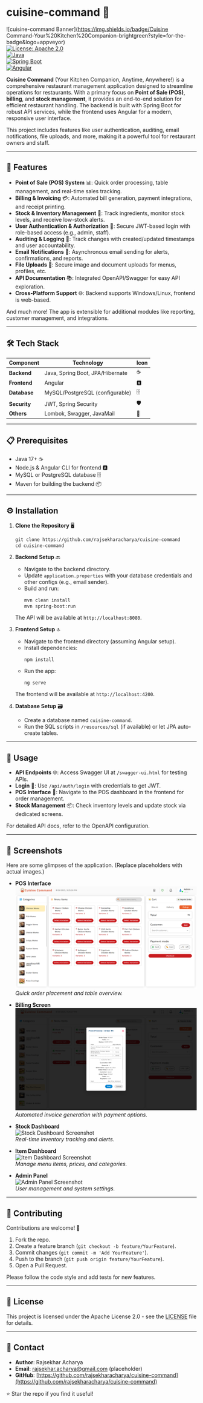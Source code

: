 # cuisine-command 🍲

![cuisine-command Banner](https://img.shields.io/badge/Cuisine Command-Your%20Kitchen%20Companion-brightgreen?style=for-the-badge&logo=appveyor)  
[![License: Apache 2.0](https://img.shields.io/badge/License-Apache%202.0-blue.svg?style=flat-square)](https://opensource.org/licenses/Apache-2.0)  
[![Java](https://img.shields.io/badge/Java-17+-orange?style=flat-square&logo=java)](https://www.java.com/)  
[![Spring Boot](https://img.shields.io/badge/Spring%20Boot-3.x-green?style=flat-square&logo=spring)](https://spring.io/projects/spring-boot)  
[![Angular](https://img.shields.io/badge/Angular-19+-red?style=flat-square&logo=angular)](https://angular.io/)  

**Cuisine Command** (Your Kitchen Companion, Anytime, Anywhere!) is a comprehensive restaurant management application designed to streamline operations for restaurants. With a primary focus on **Point of Sale (POS)**, **billing**, and **stock management**, it provides an end-to-end solution for efficient restaurant handling. The backend is built with Spring Boot for robust API services, while the frontend uses Angular for a modern, responsive user interface.

This project includes features like user authentication, auditing, email notifications, file uploads, and more, making it a powerful tool for restaurant owners and staff.

---

## 🚀 Features

- **Point of Sale (POS) System** 📊: Quick order processing, table management, and real-time sales tracking.
- **Billing & Invoicing** 💳: Automated bill generation, payment integrations, and receipt printing.
- **Stock & Inventory Management** 🛒: Track ingredients, monitor stock levels, and receive low-stock alerts.
- **User Authentication & Authorization** 🔐: Secure JWT-based login with role-based access (e.g., admin, staff).
- **Auditing & Logging** 📝: Track changes with created/updated timestamps and user accountability.
- **Email Notifications** 📧: Asynchronous email sending for alerts, confirmations, and reports.
- **File Uploads** 📁: Secure image and document uploads for menus, profiles, etc.
- **API Documentation** 📚: Integrated OpenAPI/Swagger for easy API exploration.
- **Cross-Platform Support** 🌐: Backend supports Windows/Linux, frontend is web-based.

And much more! The app is extensible for additional modules like reporting, customer management, and integrations.

---

## 🛠️ Tech Stack

| Component     | Technology                  | Icon |
|---------------|-----------------------------|------|
| **Backend**  | Java, Spring Boot, JPA/Hibernate | ☕ |
| **Frontend** | Angular                     | 🅰️ |
| **Database** | MySQL/PostgreSQL (configurable) | 🗄️ |
| **Security** | JWT, Spring Security        | 🛡️ |
| **Others**   | Lombok, Swagger, JavaMail   | 🔧 |

---

## 📋 Prerequisites

- Java 17+ ☕
- Node.js & Angular CLI for frontend 🅰️
- MySQL or PostgreSQL database 🗄️
- Maven for building the backend 📦

---

## ⚙️ Installation

1. **Clone the Repository** 🖥️  
   ```
   git clone https://github.com/rajsekharacharya/cuisine-command
   cd cuisine-command
   ```

2. **Backend Setup** 🔙  
   - Navigate to the backend directory.  
   - Update `application.properties` with your database credentials and other configs (e.g., email sender).  
   - Build and run:  
     ```
     mvn clean install
     mvn spring-boot:run
     ```  
   The API will be available at `http://localhost:8080`.

3. **Frontend Setup** 🔝  
   - Navigate to the frontend directory (assuming Angular setup).  
   - Install dependencies:  
     ```
     npm install
     ```  
   - Run the app:  
     ```
     ng serve
     ```  
   The frontend will be available at `http://localhost:4200`.

4. **Database Setup** 🗃️  
   - Create a database named `cuisine-command`.  
   - Run the SQL scripts in `/resources/sql` (if available) or let JPA auto-create tables.

---

## 📖 Usage

- **API Endpoints** 🌐: Access Swagger UI at `/swagger-ui.html` for testing APIs.
- **Login** 🔑: Use `/api/auth/login` with credentials to get JWT.
- **POS Interface** 📱: Navigate to the POS dashboard in the frontend for order management.
- **Stock Management** 📦: Check inventory levels and update stock via dedicated screens.

For detailed API docs, refer to the OpenAPI configuration.

---

## 📸 Screenshots

Here are some glimpses of the application. (Replace placeholders with actual images.)

- **POS Interface**  
  ![POS Screenshot](screenshots/pos.png)  
  *Quick order placement and table overview.*

- **Billing Screen**  
  ![Billing Screenshot](screenshots/billing.png)  
  *Automated invoice generation with payment options.*

- **Stock Dashboard**  
  ![Stock Dashboard Screenshot](screenshots/stock-dashboard.png)  
  *Real-time inventory tracking and alerts.*

- **Item Dashboard**  
  ![Item Dashboard Screenshot](screenshots/item-dashboard.png)  
  *Manage menu items, prices, and categories.*

- **Admin Panel**  
  ![Admin Panel Screenshot](screenshots/admin-panel.png)  
  *User management and system settings.*

---

## 🤝 Contributing

Contributions are welcome! 🎉  
1. Fork the repo.  
2. Create a feature branch (`git checkout -b feature/YourFeature`).  
3. Commit changes (`git commit -m 'Add YourFeature'`).  
4. Push to the branch (`git push origin feature/YourFeature`).  
5. Open a Pull Request.

Please follow the code style and add tests for new features.

---

## 📄 License

This project is licensed under the Apache License 2.0 - see the [LICENSE](LICENSE) file for details.

---

## 📧 Contact
- **Author**: Rajsekhar Acharya
- **Email**: rajsekhar.acharya@gmail.com (placeholder)
- **GitHub**: [https://github.com/rajsekharacharya/cuisine-command](https://github.com/rajsekharacharya/cuisine-command)

⭐ Star the repo if you find it useful!